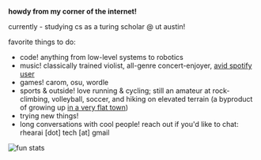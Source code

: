 **howdy from my corner of the internet!**

currently - studying cs as a turing scholar @ ut austin!

favorite things to do:
- code! anything from low-level systems to robotics
- music! classically trained violist, all-genre concert-enjoyer, [avid spotify user](https://open.spotify.com/user/1hiprbqaie8knj690gib32k8t)
- games! carom, osu, wordle
- sports & outside! love running & cycling; still an amateur at rock-climbing, volleyball, soccer, and hiking on elevated terrain (a byproduct of growing up [in a very flat town](https://en.wikipedia.org/wiki/Plano,_Texas#:~:text=residents%20suggested%20the%20name%20Plano%20(from%20the%20Spanish%20word%20for%20%22flat%22)%20in%20reference%20to%20the%20local%20terrain.))
- trying new things! 
- long conversations with cool people! reach out if you'd like to chat: rhearai \[dot\] tech \[at\] gmail

![fun stats](https://github-readme-stats.vercel.app/api/top-langs?username=rheiformes&langs_count=8&layout=compact&theme=dark)
